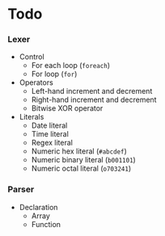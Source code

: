 # Todo
### Lexer
- Control
    - For each loop (`foreach`)
    - For loop (`for`)
- Operators
    - Left-hand increment and decrement
    - Right-hand increment and decrement
    - Bitwise XOR operator
- Literals
    - Date literal
    - Time literal
    - Regex literal
    - Numeric hex literal (`#abcdef`)
    - Numeric binary literal (`b001101`)
    - Numeric octal literal (`o703241`)

### Parser
- Declaration
    - Array
    - Function